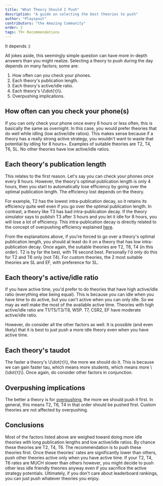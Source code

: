 ```yaml
---
title: "What Theory Should I Push"
description: "A guide on selecting the best theories to push"
author: "Playspout"
contributors: "the Amazing Community"
order: 2
tags: T9+ Recommendations
---
```


It depends :)

All jokes aside, this seemingly simple question can have more in-depth answers than you might realize. Selecting a theory to push during the day depends on many factors; some are:

1. How often can you check your phones.
2. Each theory's publication length.
3. Each theory's active/idle ratio.
4. Each theory's \\(\dot{τ}\\).
5. Overpushing implications.

## How often can you check your phone(s)

If you can only check your phone once every 8 hours or less often, this is basically the same as overnight. In this case, you would prefer theories that do well while idling (low active/idle ratios). This makes sense because if a theory has a really strong active strategy, you wouldn't want to waste that potential by idling for 8 hours+. Examples of suitable theories are T2, T4, T6, SL. No other theories have low active/idle ratios.

## Each theory's publication length

This relates to the first reason. Let's say you can check your phones once every 8 hours. However, the theory's optimal publication length is only 4 hours, then you start to automatically lose efficiency by going over the optimal publication length. The efficiency lost depends on the theory.

For example, T2 has the lowest intra-publication decay, so it retains its efficiency quite well even if you go over the optimal publication length. In contrast, a theory like T3 has bad intra-publication decay. If the theory simulator says to publish T3 after 3 hours and you let it idle for 8 hours, you will lose a lot of efficiency. This intra-publication decay is directly related to the concept of overpushing efficiency explained [here](/guide-extensions/distribution-overpushing).

From the explanations above, if you're forced to go over a theory's optimal publication length, you should at least do it on a theory that has low intra-publication decay. Once again, the suitable theories are T2, T6, T4 (in this order). T2 is by far the best, with T6 second best. Personally I'd only do this for T2 and T6 only (not T4). For custom theories, the 2 most suitable theories are SL and EF, with preference for SL.

## Each theory's active/idle ratio

If you have active time, you'd prefer to do theories that have high active/idle ratio (everything else being equal). This is because you can idle when you have time to do active, but you can't active when you can only idle. So we may as well make the most of the available active time. Theories with high active/idle ratio are T1/T5/T3/T8, WSP. T7, CSR2, EF have moderate active/idle ratio.

However, do consider all the other factors as well. It is possible (and even likely) that it is best to just push a more idle theory even when you have active time.

## Each theory's taudot

The faster a theory's \\(\dot{τ}\\), the more we should do it. This is because we can gain faster tau, which means more students, which means more \\(\dot{τ}\\). Once again, do consider other factors in conjunction.

## Overpushing implications

The better a theory is for [overpushing](/guide-extensions/distribution-overpushing), the more we should push it first. In general, this means T2, T6, T4 in that order should be pushed first. Custom theories are not affected by overpushing.

## Conclusions

Most of the factors listed above are weighed toward doing more idle theories with long publication lengths and low active/idle ratios. By chance these theories are T2, T4, T6. The recommendation is to push these theories first. Once these theories' rates are significantly lower than others, push other theories active only when you have active time. If your T2, T4, T6 rates are MUCH slower than others however, you might decide to push other less idle friendly theories anyway even if you sacrifice the active strategy potentials. Ultimately, if you don't care about leaderboard rankings, you can just push whatever theories you enjoy.  

